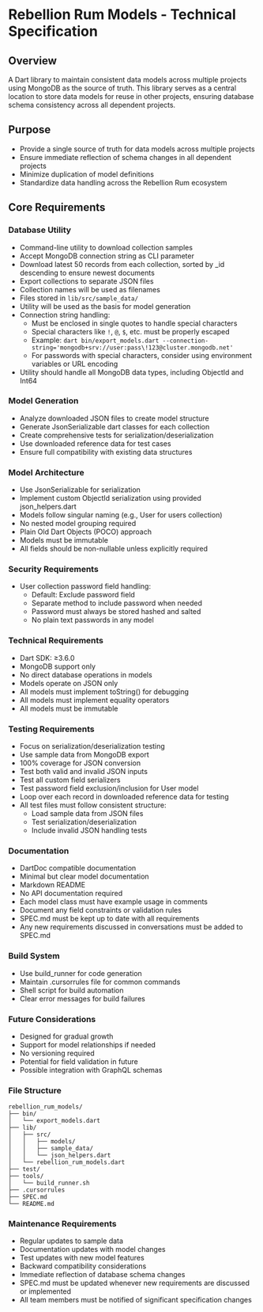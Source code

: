 # Rebellion Rum Models - Technical Specification

## Overview
A Dart library to maintain consistent data models across multiple projects using MongoDB as the source of truth. This library serves as a central location to store data models for reuse in other projects, ensuring database schema consistency across all dependent projects.

## Purpose
- Provide a single source of truth for data models across multiple projects
- Ensure immediate reflection of schema changes in all dependent projects
- Minimize duplication of model definitions
- Standardize data handling across the Rebellion Rum ecosystem

## Core Requirements

### Database Utility
- Command-line utility to download collection samples
- Accept MongoDB connection string as CLI parameter
- Download latest 50 records from each collection, sorted by _id descending to ensure newest documents
- Export collections to separate JSON files
- Collection names will be used as filenames
- Files stored in `lib/src/sample_data/`
- Utility will be used as the basis for model generation
- Connection string handling:
  - Must be enclosed in single quotes to handle special characters
  - Special characters like `!`, `@`, `$`, etc. must be properly escaped
  - Example: `dart bin/export_models.dart --connection-string='mongodb+srv://user:pass\!123@cluster.mongodb.net'`
  - For passwords with special characters, consider using environment variables or URL encoding
- Utility should handle all MongoDB data types, including ObjectId and Int64

### Model Generation
- Analyze downloaded JSON files to create model structure
- Generate JsonSerializable dart classes for each collection
- Create comprehensive tests for serialization/deserialization
- Use downloaded reference data for test cases
- Ensure full compatibility with existing data structures

### Model Architecture
- Use JsonSerializable for serialization
- Implement custom ObjectId serialization using provided json_helpers.dart
- Models follow singular naming (e.g., User for users collection)
- No nested model grouping required
- Plain Old Dart Objects (POCO) approach
- Models must be immutable
- All fields should be non-nullable unless explicitly required

### Security Requirements
- User collection password field handling:
  - Default: Exclude password field
  - Separate method to include password when needed
  - Password must always be stored hashed and salted
  - No plain text passwords in any model

### Technical Requirements
- Dart SDK: ≥3.6.0
- MongoDB support only
- No direct database operations in models
- Models operate on JSON only
- All models must implement toString() for debugging
- All models must implement equality operators
- All models must be immutable

### Testing Requirements
- Focus on serialization/deserialization testing
- Use sample data from MongoDB export
- 100% coverage for JSON conversion
- Test both valid and invalid JSON inputs
- Test all custom field serializers
- Test password field exclusion/inclusion for User model
- Loop over each record in downloaded reference data for testing
- All test files must follow consistent structure:
  - Load sample data from JSON files
  - Test serialization/deserialization
  - Include invalid JSON handling tests

### Documentation
- DartDoc compatible documentation
- Minimal but clear model documentation
- Markdown README
- No API documentation required
- Each model class must have example usage in comments
- Document any field constraints or validation rules
- SPEC.md must be kept up to date with all requirements
- Any new requirements discussed in conversations must be added to SPEC.md

### Build System
- Use build_runner for code generation
- Maintain .cursorrules file for common commands
- Shell script for build automation
- Clear error messages for build failures

### Future Considerations
- Designed for gradual growth
- Support for model relationships if needed
- No versioning required
- Potential for field validation in future
- Possible integration with GraphQL schemas

### File Structure
```
rebellion_rum_models/
├── bin/
│   └── export_models.dart
├── lib/
│   ├── src/
│   │   ├── models/
│   │   ├── sample_data/
│   │   └── json_helpers.dart
│   └── rebellion_rum_models.dart
├── test/
├── tools/
│   └── build_runner.sh
├── .cursorrules
├── SPEC.md
└── README.md
```

### Maintenance Requirements
- Regular updates to sample data
- Documentation updates with model changes
- Test updates with new model features
- Backward compatibility considerations
- Immediate reflection of database schema changes
- SPEC.md must be updated whenever new requirements are discussed or implemented
- All team members must be notified of significant specification changes 